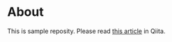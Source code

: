 # About
This is sample reposity.
Please read [this article](https://qiita.com/dr666m1/items/ee98f2f07a25ab06d7cf) in Qiita.
